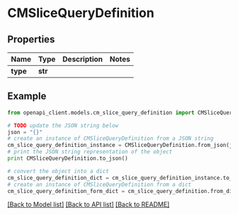 # CMSliceQueryDefinition


## Properties
Name | Type | Description | Notes
------------ | ------------- | ------------- | -------------
**type** | **str** |  | 

## Example

```python
from openapi_client.models.cm_slice_query_definition import CMSliceQueryDefinition

# TODO update the JSON string below
json = "{}"
# create an instance of CMSliceQueryDefinition from a JSON string
cm_slice_query_definition_instance = CMSliceQueryDefinition.from_json(json)
# print the JSON string representation of the object
print CMSliceQueryDefinition.to_json()

# convert the object into a dict
cm_slice_query_definition_dict = cm_slice_query_definition_instance.to_dict()
# create an instance of CMSliceQueryDefinition from a dict
cm_slice_query_definition_form_dict = cm_slice_query_definition.from_dict(cm_slice_query_definition_dict)
```
[[Back to Model list]](../README.md#documentation-for-models) [[Back to API list]](../README.md#documentation-for-api-endpoints) [[Back to README]](../README.md)


